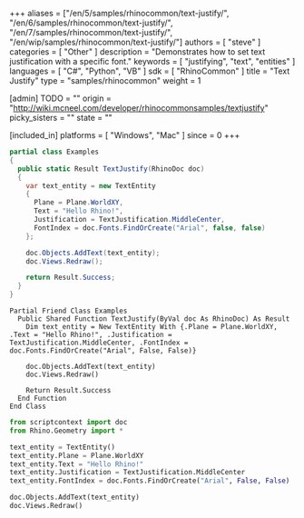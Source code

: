 +++
aliases = ["/en/5/samples/rhinocommon/text-justify/", "/en/6/samples/rhinocommon/text-justify/", "/en/7/samples/rhinocommon/text-justify/", "/en/wip/samples/rhinocommon/text-justify/"]
authors = [ "steve" ]
categories = [ "Other" ]
description = "Demonstrates how to set text justification with a specific font."
keywords = [ "justifying", "text", "entities" ]
languages = [ "C#", "Python", "VB" ]
sdk = [ "RhinoCommon" ]
title = "Text Justify"
type = "samples/rhinocommon"
weight = 1

[admin]
TODO = ""
origin = "http://wiki.mcneel.com/developer/rhinocommonsamples/textjustify"
picky_sisters = ""
state = ""

[included_in]
platforms = [ "Windows", "Mac" ]
since = 0
+++

<div class="codetab-content" id="cs">

```cs
partial class Examples
{
  public static Result TextJustify(RhinoDoc doc)
  {
    var text_entity = new TextEntity
    {
      Plane = Plane.WorldXY,
      Text = "Hello Rhino!",
      Justification = TextJustification.MiddleCenter,
      FontIndex = doc.Fonts.FindOrCreate("Arial", false, false)
    };

    doc.Objects.AddText(text_entity);
    doc.Views.Redraw();

    return Result.Success;
  }
}
```

</div>


<div class="codetab-content" id="vb">

```vbnet
Partial Friend Class Examples
  Public Shared Function TextJustify(ByVal doc As RhinoDoc) As Result
	Dim text_entity = New TextEntity With {.Plane = Plane.WorldXY, .Text = "Hello Rhino!", .Justification = TextJustification.MiddleCenter, .FontIndex = doc.Fonts.FindOrCreate("Arial", False, False)}

	doc.Objects.AddText(text_entity)
	doc.Views.Redraw()

	Return Result.Success
  End Function
End Class
```

</div>


<div class="codetab-content" id="py">

```python
from scriptcontext import doc
from Rhino.Geometry import *

text_entity = TextEntity()
text_entity.Plane = Plane.WorldXY
text_entity.Text = "Hello Rhino!"
text_entity.Justification = TextJustification.MiddleCenter
text_entity.FontIndex = doc.Fonts.FindOrCreate("Arial", False, False)

doc.Objects.AddText(text_entity)
doc.Views.Redraw()
```

</div>
